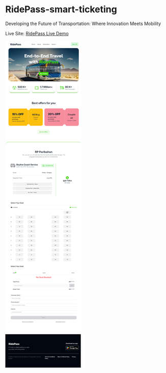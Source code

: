# RidePass-smart-ticketing

Developing the Future of Transportation: Where Innovation Meets Mobility

Live Site: <a href='https://ridepass.surge.sh/'>RidePass Live Demo</a>

<img src="./design/full_page_screenshot.png" />
